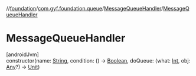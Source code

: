 //[foundation](../../../index.md)/[com.gyf.foundation.queue](../index.md)/[MessageQueueHandler](index.md)/[MessageQueueHandler](-message-queue-handler.md)

# MessageQueueHandler

[androidJvm]\
constructor(name: [String](https://kotlinlang.org/api/core/kotlin-stdlib/kotlin/-string/index.html), condition: () -&gt; [Boolean](https://kotlinlang.org/api/core/kotlin-stdlib/kotlin/-boolean/index.html), doQueue: (what: [Int](https://kotlinlang.org/api/core/kotlin-stdlib/kotlin/-int/index.html), obj: [Any](https://kotlinlang.org/api/core/kotlin-stdlib/kotlin/-any/index.html)?) -&gt; [Unit](https://kotlinlang.org/api/core/kotlin-stdlib/kotlin/-unit/index.html))
